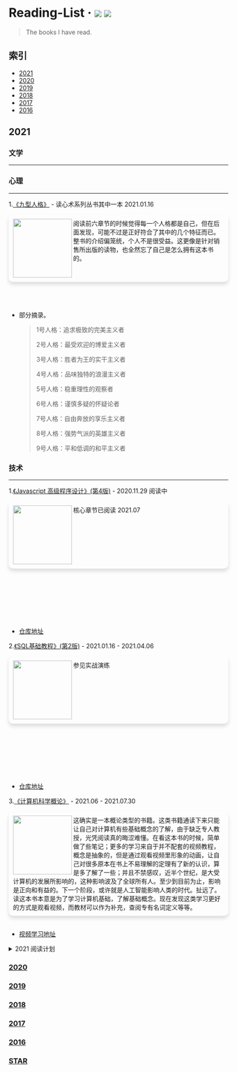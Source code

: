 
# Reading-List &middot; [![](https://img.shields.io/badge/books-@read-orange.svg)](https://github.com/kyriejoshua/readling-list) [![](https://img.shields.io/badge/origin-@douban-brightgreen.svg)](https://www.douban.com/)

> The books I have read.

## 索引

- [2021](#2021)
- [2020](#2020)
- [2019](#2019)
- [2018](#2018)
- [2017](#2017)
- [2016](#2016)

## 2021

### 文学
<hr/>


### 心理
<hr/>

1.[《九型人格》](https://book.douban.com/subject/34614935/) - 读心术系列丛书其中一本 2021.01.16
<div style="overflow:hidden;box-shadow:0 6px 8px #ddd;border-radius:10px;padding:10px;"><img align="left" width="135" src='https://img9.doubanio.com/view/subject/s/public/s33436775.jpg'/>
  阅读前六章节的时候觉得每一个人格都是自己，但在后面发现，可能不过是正好符合了其中的几个特征而已。整书的介绍偏笼统，个人不是很受益。这更像是针对销售所出版的读物，也全然忘了自己是怎么拥有这本书的。</div>

<br/>
<br/>
<br/>

* 部分摘录。

  > 1号人格：追求极致的完美主义者
  >
  > 2号人格：最受欢迎的博爱主义者
  >
  > 3号人格：胜者为王的实干主义者
  >
  > 4号人格：品味独特的浪漫主义者
  >
  > 5号人格：稳重理性的观察者
  >
  > 6号人格：谨慎多疑的怀疑论者
  >
  > 7号人格：自由奔放的享乐主义者
  >
  > 8号人格：强势气派的英雄主义者
  >
  > 9号人格：平和低调的和平主义者


### 技术
<hr/>

1.[《Javascript 高级程序设计》(第4版)](https://book.douban.com/subject/35175321/) - 2020.11.29 阅读中

<div style="overflow:hidden;box-shadow:0 6px 8px #ddd;border-radius:10px;padding:10px;"><img align="left" width="135" src='https://img9.doubanio.com/view/subject/s/public/s33703494.jpg'/>核心章节已阅读 2021.07</div>
<br/>
<br/>
<br/>
<br/>
<br/>
<br/>
<br/>

* [仓库地址](https://github.com/kyriejoshua/javascript-study)

2.[《SQL基础教程》(第2版)](https://book.douban.com/subject/27055712/) - 2021.01.16 - 2021.04.06

<div style="overflow:hidden;box-shadow:0 6px 8px #ddd;border-radius:10px;padding:10px;"><img align="left" width="135" src='https://img2.doubanio.com/view/subject/s/public/s29524313.jpg'/>参见实战演练</div>
<br/>
<br/>
<br/>
<br/>
<br/>
<br/>
<br/>

* [仓库地址](https://github.com/kyriejoshua/learn-sql/)

3.[《计算机科学概论》](https://book.douban.com/subject/1435554/) - 2021.06 - 2021.07.30

<div style="overflow:hidden;box-shadow:0 6px 8px #ddd;border-radius:10px;padding:10px;"><img align="left" width="135" src='https://img3.doubanio.com/view/subject/s/public/s5989750.jpg'/>这确实是一本概论类型的书籍。这类书籍通读下来只能让自己对计算机有些基础概念的了解，由于缺乏专人教授，光凭阅读真的晦涩难懂。在看这本书的时候，简单做了些笔记；更多的学习来自于并不配套的视频教程，概念是抽象的，但是通过观看视频里形象的动画，让自己对很多原本在书上不易理解的定理有了新的认识，算是多了解了一些；并且不禁感叹，近半个世纪，是大受计算机的发展所影响的，这种影响波及了全球所有人。至少到目前为止，影响是正向和有益的。下一个阶段，或许就是人工智能影响人类的时代。扯远了。读这本书本意是为了学习计算机基础，了解基础概念。现在发现这类学习更好的方式是观看视频，而教材可以作为补充，查阅专有名词定义等等。</div>
<br/>

* [视频学习地址](https://www.bilibili.com/video/BV1EW411u7th)

<details>
<summary>2021 阅读计划</summary>

* 列一些书单，想到再补充。核心以技术类为主，文学为辅。
  * - [x] 计算机基础等
  * - [x] SQL基础教程
  * - [ ] JavaScript 高程及设计模式 第一季度核心阅读内容
  * - [ ] 算法与数据结构
  * …

</details>

### [2020](2020.md)
### [2019](2019.md)
### [2018](2018.md)
### [2017](2017.md)
### [2016](2016.md)
### [STAR](star.md)
